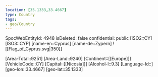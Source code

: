 ```yaml
---
location: [35.1333,33.4667]
type: Country
tags:
- geo/Country
---
```

SpocWebEntityId: 4948
isDeleted: false
confidential: public
[ISO2::CY]
[ISO3::CYP]
[name-en::Cyprus]
[name-de::Zypern]
![[Flag_of_Cyprus.svg|350]]

[Area-Total::9251]
[Area-Land::9240]
[Continent::[[Europe]]]
[VehicleCode::CY]
[Capital::[[Nicosia]]]
[Alcohol-l::9.3]
[Language-Id::]
[geo-lon::33.4667]
[geo-lat::35.1333]

